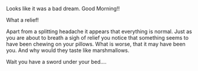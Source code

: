 Looks like it was a bad dream. Good Morning!!

What a relief!

Apart from a splitting headache it appears that everything is normal. 
Just as you are about to breath a sigh of relief you notice that something seems to have been chewing on your pillows.
What is worse, that it may have been you. And why would they taste like marshmallows.

Wait you have a sword under your bed....
